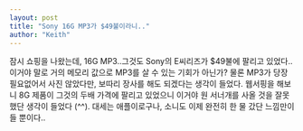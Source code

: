 ```yaml
---
layout: post
title: "Sony 16G MP3가 $49불이라니.."
author: "Keith"
---
```


잠시 쇼핑을 나왔는데, 16G MP3..그것도 Sony의 E씨리즈가 $49불에 팔리고 있었다..
이거야 말로 거의 메모리 값으로 MP3를 살 수 있는 기회가 아닌가? 
물론 MP3가 당장 필요없어서 사진 않았다만, 보따리 장사를 해도 되겠다는 생각이 들었다.
웹서핑을 해보니 8G 제품이 그것의 두배 가격에 팔리고 있었으니 이거야 원 서너개를 사올 것을 잘못했단 생각이 들었다 (^^).
대세는 애플이로구나, 소니도 이제 완전히 한 물 갔단 느낌만이 들 뿐이다..

